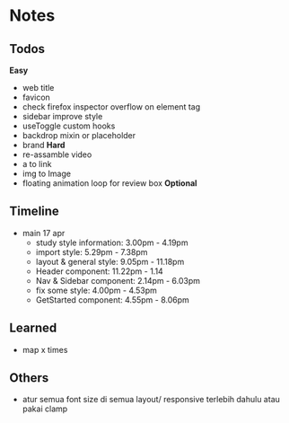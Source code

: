 # Notes

## Todos
**Easy**
- web title
- favicon
- check firefox inspector overflow on element tag
- sidebar improve style
- useToggle custom hooks
- backdrop mixin or placeholder
- brand
**Hard**
- re-assamble video
- a to link
- img to Image
- floating animation loop for review box
**Optional**

## Timeline
- main 17 apr 
  - study style information: 3.00pm - 4.19pm
  - import style: 5.29pm - 7.38pm
  - layout & general style: 9.05pm - 11.18pm
  - Header component: 11.22pm - 1.14
  - Nav & Sidebar component: 2.14pm - 6.03pm
  - fix some style: 4.00pm - 4.53pm 
  - GetStarted component: 4.55pm - 8.06pm

## Learned
- map x times

## Others
- atur semua font size di semua layout/ responsive terlebih dahulu atau pakai clamp


